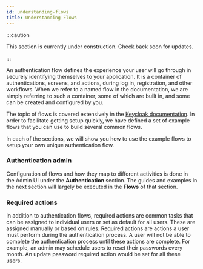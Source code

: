 ```yaml
---
id: understanding-flows
title: Understanding Flows
---
```


:::caution

This section is currently under construction. Check back soon for updates.

:::

An authentication flow defines the experience your user will go through in securely identifying themselves to your application. It is a container of authentications, screens, and actions, during log in, registration, and other workflows. When we refer to a named flow in the documentation, we are simply referring to such a container, some of which are built in, and some can be created and configured by you.

The topic of flows is covered extensively in the [Keycloak documentation](https://www.keycloak.org/docs/latest/server_admin/index.html#_authentication-flows). In order to facilitate getting setup quickly, we have defined a set of example flows that you can use to build several common flows.

In each of the sections, we will show you how to use the example flows to setup your own unique authentication flow. 

### Authentication admin

Configuration of flows and how they map to different activities is done in the Admin UI under the **Authentication** section. The guides and examples in the next section will largely be executed in the **Flows** of that section.

### Required actions

In addition to authentication flows, required actions are common tasks that can be assigned to individual users or set as default for all users. These are assigned manually or based on rules. Required actions are actions a user must perform during the authentication process. A user will not be able to complete the authentication process until these actions are complete. For example, an admin may schedule users to reset their passwords every month. An update password required action would be set for all these users.

